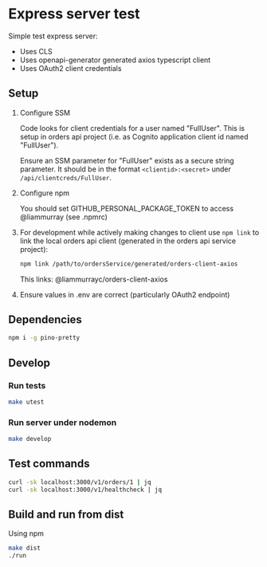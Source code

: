 # Express server test

Simple test express server:

- Uses CLS
- Uses openapi-generator generated axios typescript client
- Uses OAuth2 client credentials

## Setup

1. Configure SSM

   Code looks for client credentials for a user named "FullUser". This is setup in orders api project (i.e. as Cognito application client id named "FullUser").

   Ensure an SSM parameter for "FullUser" exists as a secure string parameter. It should be in the format `<clientid>:<secret>` under `/api/clientcreds/FullUser`.

1. Configure npm

   You should set GITHUB_PERSONAL_PACKAGE_TOKEN to access @liammurray (see .npmrc)

1. For development while actively making changes to client use `npm link` to link the local orders api client (generated in the orders api service project):

   ```bash
   npm link /path/to/ordersService/generated/orders-client-axios
   ```

   This links: @liammurrayc/orders-client-axios

1. Ensure values in .env are correct (particularly OAuth2 endpoint)

## Dependencies

```bash
npm i -g pino-pretty
```

## Develop

### Run tests

```bash
make utest
```

### Run server under nodemon

```bash
make develop
```

## Test commands

```bash
curl -sk localhost:3000/v1/orders/1 | jq
curl -sk localhost:3000/v1/healthcheck | jq
```

## Build and run from dist

Using npm

```bash
make dist
./run
```
